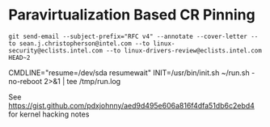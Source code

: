 # Paravirtualization Based CR Pinning

```console
git send-email --subject-prefix="RFC v4" --annotate --cover-letter --to sean.j.christopherson@intel.com --to linux-security@eclists.intel.com --to linux-drivers-review@eclists.intel.com HEAD~2
```

CMDLINE="resume=/dev/sda resumewait" INIT=/usr/bin/init.sh ~/run.sh -no-reboot 2>&1 | tee /tmp/run.log

See https://gist.github.com/pdxjohnny/aed9d495e606a816f4dfa51db6c2ebd4 for kernel hacking notes
